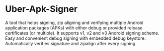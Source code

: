 # Uber-Apk-Signer
A tool that helps signing, zip aligning and verifying multiple Android application packages (APKs) with either debug or provided release certificates (or multiple). It supports v1, v2 and v3 Android signing scheme. Easy and convenient debug signing with embedded debug keystore. Automatically verifies signature and zipalign after every signing.
